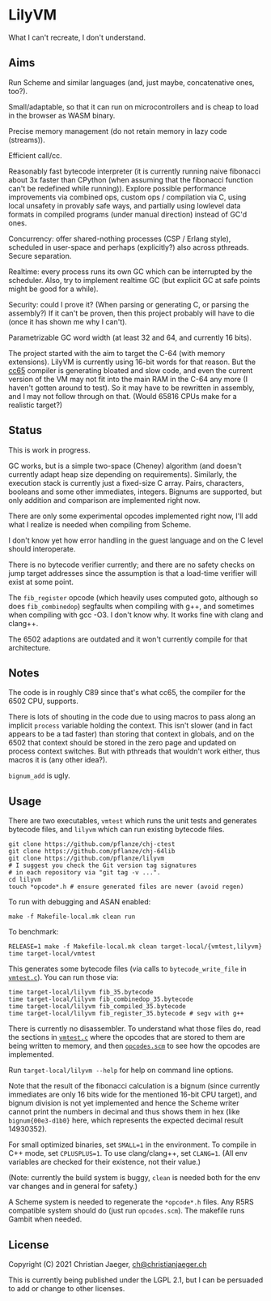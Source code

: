 # LilyVM

What I can't recreate, I don't understand.

## Aims

Run Scheme and similar languages (and, just maybe, concatenative ones,
too?).

Small/adaptable, so that it can run on microcontrollers and is cheap
to load in the browser as WASM binary.

Precise memory management (do not retain memory in lazy code
(streams)).

Efficient call/cc.

Reasonably fast bytecode interpreter (it is currently running naive
fibonacci about 3x faster than CPython (when assuming that the
fibonacci function can't be redefined while running)). Explore
possible performance improvements via combined ops, custom ops /
compilation via C, using local unsafety in provably safe ways, and
partially using lowlevel data formats in compiled programs (under
manual direction) instead of GC'd ones.

Concurrency: offer shared-nothing processes (CSP / Erlang style),
scheduled in user-space and perhaps (explicitly?) also across
pthreads. Secure separation.

Realtime: every process runs its own GC which can be interrupted by
the scheduler. Also, try to implement realtime GC (but explicit GC at
safe points might be good for a while).

Security: could I prove it? (When parsing or generating C, or parsing
the assembly?) If it can't be proven, then this project probably will
have to die (once it has shown me why I can't).

Parametrizable GC word width (at least 32 and 64, and currently 16
bits).

The project started with the aim to target the C-64 (with memory
extensions). LilyVM is currently using 16-bit words for that
reason. But the [cc65](https://cc65.github.io/doc/) compiler is
generating bloated and slow code, and even the current version of the
VM may not fit into the main RAM in the C-64 any more (I haven't
gotten around to test). So it may have to be rewritten in assembly,
and I may not follow through on that. (Would 65816 CPUs make for a
realistic target?)

## Status

This is work in progress.

GC works, but is a simple two-space (Cheney) algorithm (and doesn't
currently adapt heap size depending on requirements). Similarly, the
execution stack is currently just a fixed-size C array. Pairs,
characters, booleans and some other immediates, integers. Bignums are
supported, but only addition and comparison are implemented right now.

There are only some experimental opcodes implemented right now, I'll
add what I realize is needed when compiling from Scheme.

I don't know yet how error handling in the guest language and on the C
level should interoperate.

There is no bytecode verifier currently; and there are no safety
checks on jump target addresses since the assumption is that a
load-time verifier will exist at some point.

The `fib_register` opcode (which heavily uses computed goto, although
so does `fib_combinedop`) segfaults when compiling with g++, and
sometimes when compiling with gcc -O3. I don't know why. It works fine
with clang and clang++.

The 6502 adaptions are outdated and it won't currently compile for
that architecture.

## Notes

The code is in roughly C89 since that's what cc65, the compiler for
the 6502 CPU, supports.

There is lots of shouting in the code due to using macros to pass
along an implicit `process` variable holding the context. This isn't
slower (and in fact appears to be a tad faster) than storing that
context in globals, and on the 6502 that context should be stored in
the zero page and updated on process context switches. But with
pthreads that wouldn't work either, thus macros it is (any other
idea?).

`bignum_add` is ugly.

## Usage

There are two executables, `vmtest` which runs the unit tests and
generates bytecode files, and `lilyvm` which can run existing bytecode
files.

    git clone https://github.com/pflanze/chj-ctest
    git clone https://github.com/pflanze/chj-64lib
    git clone https://github.com/pflanze/lilyvm
    # I suggest you check the Git version tag signatures
    # in each repository via "git tag -v ...".
    cd lilyvm
    touch *opcode*.h # ensure generated files are newer (avoid regen)

To run with debugging and ASAN enabled:

    make -f Makefile-local.mk clean run

To benchmark:

    RELEASE=1 make -f Makefile-local.mk clean target-local/{vmtest,lilyvm}
    time target-local/vmtest

This generates some bytecode files (via calls to `bytecode_write_file`
in [`vmtest.c`](vmtest.c)). You can run those via:

    time target-local/lilyvm fib_35.bytecode
    time target-local/lilyvm fib_combinedop_35.bytecode
    time target-local/lilyvm fib_compiled_35.bytecode 
    time target-local/lilyvm fib_register_35.bytecode # segv with g++

There is currently no disassembler. To understand what those files do,
read the sections in [`vmtest.c`](vmtest.c) where the opcodes that are
stored to them are being written to memory, and then
[`opcodes.scm`](opcodes.scm) to see how the opcodes are implemented.

Run `target-local/lilyvm --help` for help on command line options.

Note that the result of the fibonacci calculation is a bignum (since
currently immediates are only 16 bits wide for the mentioned 16-bit
CPU target), and bignum division is not yet implemented and hence the
Scheme writer cannot print the numbers in decimal and thus shows them
in hex (like `bignum{00e3-d1b0}` here, which represents the expected
decimal result 14930352).

For small optimized binaries, set `SMALL=1` in the environment. To
compile in C++ mode, set `CPLUSPLUS=1`. To use clang/clang++, set
`CLANG=1`. (All env variables are checked for their existence, not
their value.)

(Note: currently the build system is buggy, `clean` is needed both for
the env var changes and in general for safety.)

A Scheme system is needed to regenerate the `*opcode*.h` files.  Any
R5RS compatible system should do (just run `opcodes.scm`). The
makefile runs Gambit when needed.

## License

Copyright (C) 2021 Christian Jaeger, <ch@christianjaeger.ch>

This is currently being published under the LGPL 2.1, but I can be
persuaded to add or change to other licenses.
